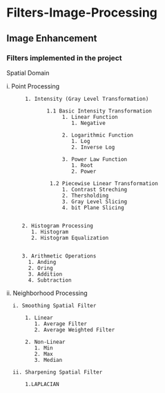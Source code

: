 # Filters-Image-Processing
 ## Image Enhancement
### Filters implemented in the project
Spatial Domain

   i. Point Processing
      
          1. Intensity (Gray Level Transformation)

                 1.1 Basic Intensity Transformation
                      1. Linear Function
                         1. Negative

                      2. Logarithmic Function 
                         1. Log
                         2. Inverse Log

                      3. Power Law Function 
                         1. Root
                         2. Power
          
                  1.2 Piecewise Linear Transformation
                      1. Contrast Streching
                      2. Thersholding
                      3. Gray Level Slicing
                      4. bit Plane Slicing

                    
         2. Histogram Processing
            1. Histogram
            2. Histogram Equalization


         3. Arithmetic Operations
           1. Anding 
           2. Oring 
           3. Addition 
           4. Subtraction

ii. Neighborhood Processing

      i. Smoothing Spatial Filter

          1. Linear
             1. Average Filter
             2. Average Weighted Filter

          2. Non-Linear
             1. Min
             2. Max
             3. Median
       
      ii. Sharpening Spatial Filter
   
          1.LAPLACIAN
